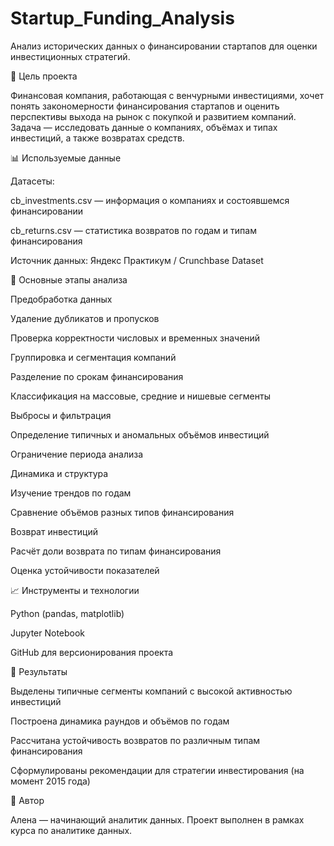 # Startup_Funding_Analysis

Анализ исторических данных о финансировании стартапов для оценки инвестиционных стратегий.

🎯 Цель проекта

Финансовая компания, работающая с венчурными инвестициями, хочет понять закономерности финансирования стартапов и оценить перспективы выхода на рынок с покупкой и развитием компаний.
Задача — исследовать данные о компаниях, объёмах и типах инвестиций, а также возвратах средств.

📊 Используемые данные

Датасеты:

cb_investments.csv — информация о компаниях и состоявшемся финансировании

cb_returns.csv — статистика возвратов по годам и типам финансирования

Источник данных: Яндекс Практикум / Crunchbase Dataset

🧩 Основные этапы анализа

Предобработка данных

Удаление дубликатов и пропусков

Проверка корректности числовых и временных значений

Группировка и сегментация компаний

Разделение по срокам финансирования

Классификация на массовые, средние и нишевые сегменты

Выбросы и фильтрация

Определение типичных и аномальных объёмов инвестиций

Ограничение периода анализа

Динамика и структура

Изучение трендов по годам

Сравнение объёмов разных типов финансирования

Возврат инвестиций

Расчёт доли возврата по типам финансирования

Оценка устойчивости показателей

📈 Инструменты и технологии

Python (pandas, matplotlib)

Jupyter Notebook

GitHub для версионирования проекта

📑 Результаты

Выделены типичные сегменты компаний с высокой активностью инвестиций

Построена динамика раундов и объёмов по годам

Рассчитана устойчивость возвратов по различным типам финансирования

Сформулированы рекомендации для стратегии инвестирования (на момент 2015 года)


🧠 Автор

Алена — начинающий аналитик данных.
Проект выполнен в рамках курса по аналитике данных.
